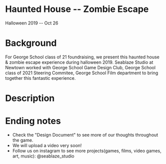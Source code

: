 # Haunted House -- Zombie Escape
Halloween 2019 -- Oct 26

# Background
For George School class of 21 foundraising, we present this haunted house & zombie escape experience during halloween 2019. Seablaze Studio at Newtown worked with George School Game Design Club, George School class of 2021 Steering Commitee, George School Film department to bring together this fantastic experience.

# Description



# Ending notes 
- Check the "Design Document" to see more of our thoughts throughout the game. 
- We will upload a video very soon! 
- Follow us on instagram to see more projects(games, films, video games, art, music): @seablaze_studio
